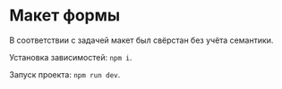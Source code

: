 # Макет формы

В соответствии с задачей макет был свёрстан без учёта семантики.

Установка зависимостей:
```npm i```.

Запуск проекта:
```npm run dev```.